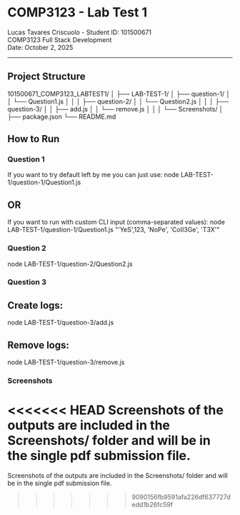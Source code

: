 # COMP3123 - Lab Test 1

Lucas Tavares Criscuolo - Student ID: 101500671  
COMP3123 Full Stack Development  
Date: October 2, 2025  

---

## Project Structure
101500671_COMP3123_LABTEST1/
│
├── LAB-TEST-1/
│ ├── question-1/
│ │ └── Question1.js
│ │
│ ├── question-2/
│ │ └── Question2.js
│ │
│ ├── question-3/
│ │ ├── add.js
│ │ └── remove.js
│ │
│ └── Screenshots/
│
├── package.json
└── README.md

## How to Run

### Question 1
If you want to try default left by me you can just use:
node LAB-TEST-1/question-1/Question1.js

## OR

If you want to run with custom CLI input (comma-separated values):
node LAB-TEST-1/question-1/Question1.js "'YeS',123, 'NoPe', 'CoII3Ge', 'T3X'"

### Question 2
node LAB-TEST-1/question-2/Question2.js

### Question 3

## Create logs:

node LAB-TEST-1/question-3/add.js


## Remove logs:

node LAB-TEST-1/question-3/remove.js

### Screenshots

<<<<<<< HEAD
Screenshots of the outputs are included in the Screenshots/ folder and will be in the single pdf submission file.
=======
Screenshots of the outputs are included in the Screenshots/ folder and will be in the single pdf submission file.
>>>>>>> 9090156fb9591afa226df637727dedd1b26fc59f
